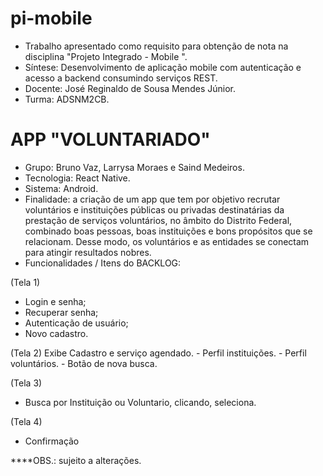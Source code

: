 # pi-mobile

* Trabalho apresentado como requisito para obtenção de nota na disciplina "Projeto Integrado - Mobile ".
* Síntese: Desenvolvimento de aplicação mobile com autenticação e acesso a backend consumindo serviços REST.
* Docente: José Reginaldo de Sousa Mendes Júnior.
* Turma: ADSNM2CB.

# APP "VOLUNTARIADO"
* Grupo: Bruno Vaz, Larrysa Moraes e Saind Medeiros.
* Tecnologia: React Native.
* Sistema: Android.
* Finalidade: a criação de um app que tem por objetivo recrutar voluntários e instituições públicas ou privadas destinatárias da prestação de serviços voluntários, no âmbito do Distrito Federal, combinado boas pessoas, boas instituições e bons propósitos que se relacionam. Desse modo, os voluntários e as entidades se conectam para atingir resultados nobres.
* Funcionalidades / Itens do BACKLOG:

(Tela 1)
  - Login e senha;          
  - Recuperar senha;
  - Autenticação de usuário;
  - Novo cadastro.

(Tela 2) 
  Exibe Cadastro e serviço agendado.
    - Perfil instituições.
    - Perfil voluntários.
    - Botão de nova busca.


(Tela 3)
  - Busca por Instituição ou Voluntario, clicando, seleciona.

(Tela 4)
  - Confirmação

****OBS.: sujeito a alterações.
